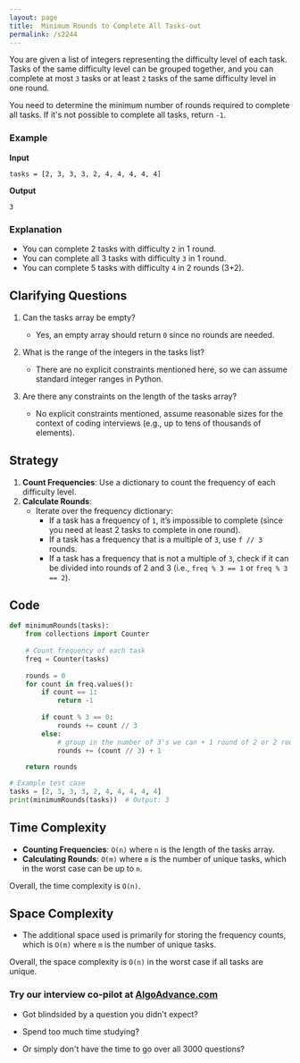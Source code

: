 ```yaml
---
layout: page
title:  Minimum Rounds to Complete All Tasks-out
permalink: /s2244
---
```

You are given a list of integers representing the difficulty level of each task. Tasks of the same difficulty level can be grouped together, and you can complete at most `3` tasks or at least `2` tasks of the same difficulty level in one round.

You need to determine the minimum number of rounds required to complete all tasks. If it's not possible to complete all tasks, return `-1`.

### Example
**Input**
```
tasks = [2, 3, 3, 3, 2, 4, 4, 4, 4, 4]
```
**Output**
```
3
```

### Explanation
- You can complete 2 tasks with difficulty `2` in 1 round.
- You can complete all 3 tasks with difficulty `3` in 1 round.
- You can complete 5 tasks with difficulty `4` in 2 rounds (3+2).

## Clarifying Questions
1. Can the tasks array be empty? 
   - Yes, an empty array should return `0` since no rounds are needed.
  
2. What is the range of the integers in the tasks list? 
   - There are no explicit constraints mentioned here, so we can assume standard integer ranges in Python.

3. Are there any constraints on the length of the tasks array?
   - No explicit constraints mentioned, assume reasonable sizes for the context of coding interviews (e.g., up to tens of thousands of elements).

## Strategy
1. **Count Frequencies**: Use a dictionary to count the frequency of each difficulty level.
2. **Calculate Rounds**:
   - Iterate over the frequency dictionary:
     - If a task has a frequency of `1`, it’s impossible to complete (since you need at least 2 tasks to complete in one round).
     - If a task has a frequency that is a multiple of `3`, use `f // 3` rounds.
     - If a task has a frequency that is not a multiple of `3`, check if it can be divided into rounds of 2 and 3 (i.e., `freq % 3 == 1` or `freq % 3 == 2`).

## Code
```python
def minimumRounds(tasks):
    from collections import Counter
    
    # Count frequency of each task
    freq = Counter(tasks)
    
    rounds = 0
    for count in freq.values():
        if count == 1:
            return -1
        
        if count % 3 == 0:
            rounds += count // 3
        else:
            # group in the number of 3's we can + 1 round of 2 or 2 rounds of 2
            rounds += (count // 3) + 1
            
    return rounds

# Example test case
tasks = [2, 3, 3, 3, 2, 4, 4, 4, 4, 4]
print(minimumRounds(tasks))  # Output: 3
```

## Time Complexity
- **Counting Frequencies**: `O(n)` where `n` is the length of the tasks array.
- **Calculating Rounds**: `O(m)` where `m` is the number of unique tasks, which in the worst case can be up to `n`.

Overall, the time complexity is `O(n)`.

## Space Complexity
- The additional space used is primarily for storing the frequency counts, which is `O(m)` where `m` is the number of unique tasks.
  
Overall, the space complexity is `O(n)` in the worst case if all tasks are unique.


### Try our interview co-pilot at [AlgoAdvance.com](https://algoAdvance.com)

- Got blindsided by a question you didn't expect?

- Spend too much time studying?

- Or simply don't have the time to go over all 3000 questions?

